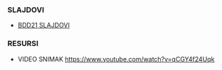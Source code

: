 ### SLAJDOVI 

- [BDD21 SLAJDOVI](./BDD21.pdf)

### RESURSI
- VIDEO SNIMAK https://www.youtube.com/watch?v=qCGY4f24Uqk

